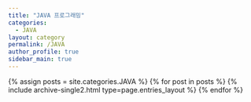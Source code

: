 ```yaml
---
title: "JAVA 프로그래밍"
categories:
  - JAVA
layout: category
permalink: /JAVA
author_profile: true
sidebar_main: true
---
```



{% assign posts = site.categories.JAVA %}
{% for post in posts %} {% include archive-single2.html type=page.entries_layout %} {% endfor %}
